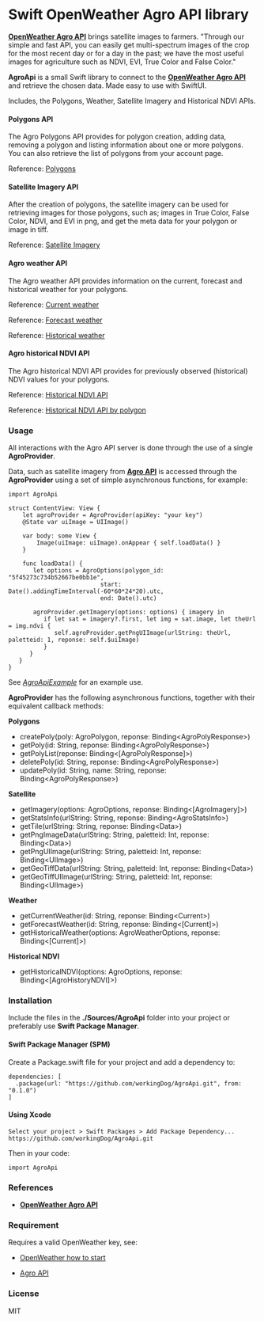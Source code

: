 # Swift OpenWeather Agro API library

[**OpenWeather Agro API**](https://agromonitoring.com/) brings satellite images to farmers. 
"Through our simple and fast API, you can easily get multi-spectrum images of the crop for the most recent day or for a day in the past; we have the most useful images for agriculture such as NDVI, EVI, True Color and False Color."

**AgroApi** is a small Swift library to connect to the [**OpenWeather Agro API**](https://agromonitoring.com/api) and retrieve the chosen data. Made easy to use with SwiftUI.

Includes, the Polygons, Weather, Satellite Imagery and Historical NDVI APIs.

#### Polygons API

The Agro Polygons API provides for polygon creation, adding data, removing a polygon and listing information about one or more polygons. 
You can also retrieve the list of polygons from your account page.

Reference: [Polygons](https://agromonitoring.com/api/polygons)

#### Satellite Imagery API

After the creation of polygons, the satellite imagery can be used for retrieving images for those polygons, such as; 
images in True Color, False Color, NDVI, and EVI in png, and get the meta data for your polygon or image in tiff.

Reference: [Satellite Imagery](https://agromonitoring.com/api/images)

#### Agro weather API

The Agro weather API provides information on the current, forecast and historical weather for your polygons.

Reference: [Current weather](https://agromonitoring.com/api/current-weather)

Reference: [Forecast weather](https://agromonitoring.com/api/forecast-weather)

Reference: [Historical weather](https://agromonitoring.com/api/history-weather)

#### Agro historical NDVI API 

The Agro historical NDVI API provides for previously observed (historical) NDVI values for your polygons.

Reference: [Historical NDVI API ](https://openweather.co.uk/blog/post/dive-agro-api-part-3-historical-ndvi-api)

Reference: [Historical NDVI API by polygon ](https://agromonitoring.com/api/history-ndvi)

### Usage

All interactions with the Agro API server is done through the use of a single **AgroProvider**.

Data, such as satellite imagery from  [**Agro API**](https://agromonitoring.com/api) is accessed through the **AgroProvider** 
using a set of simple asynchronous functions, for example:

    import AgroApi
    
    struct ContentView: View {
        let agroProvider = AgroProvider(apiKey: "your key")
        @State var uiImage = UIImage()
        
        var body: some View {
            Image(uiImage: uiImage).onAppear { self.loadData() }
        }
        
        func loadData() {
           let options = AgroOptions(polygon_id: "5f45273c734b52667be0bb1e",
                              start: Date().addingTimeInterval(-60*60*24*20).utc,
                              end: Date().utc)
    
           agroProvider.getImagery(options: options) { imagery in
              if let sat = imagery?.first, let img = sat.image, let theUrl = img.ndvi {
                 self.agroProvider.getPngUIImage(urlString: theUrl, paletteid: 1, reponse: self.$uiImage)
              }
          }
       }
    }
   
See [*AgroApiExample*](https://github.com/workingDog/AgroApiExample) for an example use.

**AgroProvider** has the following asynchronous functions, together with their equivalent callback methods:

**Polygons**

- createPoly(poly: AgroPolygon, reponse: Binding\<AgroPolyResponse>)
- getPoly(id: String, reponse: Binding\<AgroPolyResponse>) 
- getPolyList(reponse: Binding\<[AgroPolyResponse]>) 
- deletePoly(id: String, reponse: Binding\<AgroPolyResponse>)
- updatePoly(id: String, name: String, reponse: Binding\<AgroPolyResponse>)

**Satellite**

- getImagery(options: AgroOptions, reponse: Binding\<[AgroImagery]>) 
- getStatsInfo(urlString: String, reponse: Binding\<AgroStatsInfo>)
- getTile(urlString: String, reponse: Binding\<Data>) 
- getPngImageData(urlString: String, paletteid: Int, reponse: Binding\<Data>) 
- getPngUIImage(urlString: String, paletteid: Int, reponse: Binding\<UIImage>) 
- getGeoTiffData(urlString: String, paletteid: Int, reponse: Binding\<Data>)
- getGeoTiffUIImage(urlString: String, paletteid: Int, reponse: Binding\<UIImage>)
  
**Weather**

- getCurrentWeather(id: String, reponse: Binding\<Current>)
- getForecastWeather(id: String, reponse: Binding\<[Current]>)
- getHistoricalWeather(options: AgroWeatherOptions, reponse: Binding\<[Current]>)

**Historical NDVI**

- getHistoricalNDVI(options: AgroOptions, reponse: Binding\<[AgroHistoryNDVI]>)



### Installation

Include the files in the **./Sources/AgroApi** folder into your project or preferably use **Swift Package Manager**. 

#### Swift Package Manager  (SPM)

Create a Package.swift file for your project and add a dependency to:

    dependencies: [
      .package(url: "https://github.com/workingDog/AgroApi.git", from: "0.1.0")
    ]

#### Using Xcode

    Select your project > Swift Packages > Add Package Dependency...
    https://github.com/workingDog/AgroApi.git

Then in your code:

    import AgroApi
    

### References

-    [**OpenWeather Agro API**](https://agromonitoring.com/api)


### Requirement

Requires a valid OpenWeather key, see:

-    [OpenWeather how to start](https://openweathermap.org/appid)

-    [Agro API](https://agromonitoring.com/api/get)

### License

MIT
